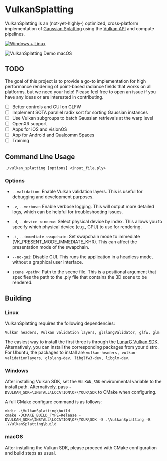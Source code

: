 # VulkanSplatting
VulkanSplatting is an (not-yet-highly-) optimized, cross-platform implementation of [Gaussian Splatting](https://repo-sam.inria.fr/fungraph/3d-gaussian-splatting/) using the [Vulkan API](https://www.khronos.org/vulkan/) and compute pipelines.

[![Windows + Linux](https://github.com/shg8/VulkanSplatting/actions/workflows/cmake-multi-platform.yml/badge.svg?branch=main)](https://github.com/shg8/VulkanSplatting/actions/workflows/cmake-multi-platform.yml)

![VulkanSplatting Demo macOS](https://github.com/shg8/VulkanSplatting/assets/38004233/66542056-ce30-4998-a612-dd4f6792599e)

## TODO
The goal of this project is to provide a go-to implementation for high performance rendering of point-based radiance fields that works on all platforms, but we need your help! Please feel free to open an issue if you have any ideas or are interested in contributing.

- [ ] Better controls and GUI on GLFW
- [ ] Implement SOTA parallel radix sort for sorting Gaussian instances
- [ ] Use Vulkan subgroups to batch Gaussian retrievals at the warp level
- [ ] OpenXR support
- [ ] Apps for iOS and visionOS
- [ ] App for Android and Qualcomm Spaces
- [ ] Training

## Command Line Usage
```
./vulkan_splatting [options] <input_file.ply>
```

### Options

- `--validation`: Enable Vulkan validation layers. This is useful for debugging and development purposes.

- `-v`, `--verbose`: Enable verbose logging. This will output more detailed logs, which can be helpful for troubleshooting issues.

- `-d`, `--device <index>`: Select physical device by index. This allows you to specify which physical device (e.g., GPU) to use for rendering.

- `-i`, `--immediate-swapchain`: Set swapchain mode to immediate (VK_PRESENT_MODE_IMMEDIATE_KHR). This can affect the presentation mode of the swapchain.

- `--no-gui`: Disable GUI. This runs the application in a headless mode, without a graphical user interface.

- `scene <path>`: Path to the scene file. This is a positional argument that specifies the path to the .ply file that contains the 3D scene to be rendered.

## Building
### Linux
VulkanSplatting requires the following dependencies:

`Vulkan headers, Vulkan validation layers, glslangValidator, glfw, glm`

The easiest way to install the first three is through the [LunarG Vulkan SDK](https://www.lunarg.com/vulkan-sdk/). Alternatively, you can install the corresponding packages from your distro. For Ubuntu, the packages to install are `vulkan-headers, vulkan-validationlayers, glslang-dev, libglfw3-dev, libglm-dev`.

### Windows
After installing Vulkan SDK, set the `VULKAN_SDK` environmental variable to the install path. Alternatively, pass `-DVULKAN_SDK=\INSTALL\LOCATION\OF\YOUR\SDK` to CMake when configuring.

A full CMake configure command is as follows:
```
mkdir .\VulkanSplatting\build
cmake -DCMAKE_BUILD_TYPE=Release -DVULKAN_SDK=\INSTALL\LOCATION\OF\YOUR\SDK -S .\VulkanSplatting -B .\VulkanSplatting\build
```

### macOS
After installing the Vulkan SDK, please proceed with CMake configuration and build steps as usual.
